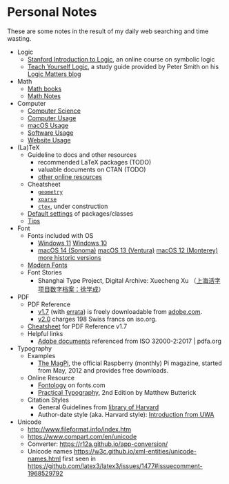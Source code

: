 # Personal Notes
These are some notes in the result of my daily web searching and time wasting.

* Logic
  * [Stanford Introduction to Logic](http://logic.stanford.edu/intrologic/homepage/index.html), an online course on symbolic logic
  * [Teach Yourself Logic](https://www.logicmatters.net/tyl/), a study guide provided by Peter Smith on his [Logic Matters blog](https://www.logicmatters.net/)
* Math
  * [Math books](sub/math-books.md)
  * [Math Notes](sub/math-notes.md)
* Computer
  * [Computer Science](sub/computer-science.md)
  * [Computer Usage](sub/computer-usage.md)
  * [macOS Usage](sub/macos-usage.md)
  * [Software Usage](sub/software-usage.md)
  * [Website Usage](sub/website-usage.md)
* (La)TeX
  * Guideline to docs and other resources
    * recommended LaTeX packages (TODO)
    * valuable documents on CTAN (TODO)
    * [other online resources](sub/online-resources.md)
  * Cheatsheet
    * [`geometry`](sub/latex-geometry.md)
    * [`xparse`](sub/latex-xparse.md)
    * [`ctex`](sub/latex-ctex.md), under construction
  * [Default settings](sub/latex-default.md) of packages/classes
  * [Tips](sub/latex-tips.md)
* Font
  * Fonts included with OS
    - [Windows 11](https://learn.microsoft.com/en-us/typography/fonts/windows_11_font_list)
      [Windows 10](https://learn.microsoft.com/en-us/typography/fonts/windows_10_font_list)
    - [macOS 14 (Sonoma)](https://support.apple.com/en-us/HT213773)
      [macOS 13 (Ventura)](https://support.apple.com/en-us/103197)
      [macOS 12 (Monterey)](https://support.apple.com/en-us/103203)
      [more historic versions](https://github.com/CTeX-org/ctex-kit/wiki/macOS%7COS-X%7CMac-OS-X-各版本预装字体列表)
  * [Modern Fonts](sub/fonts-modern.md)
  * Font Stories
    * Shanghai Type Project, Digital Archive: Xuecheng Xu （[上海活字项目数字档案：徐学成](https://shanghaitype.org/%E5%BE%90%E5%AD%A6%E6%88%90%E6%A1%A3%E6%A1%88/start)）
* PDF
  * PDF Reference
    * [v1.7](https://www.adobe.com/content/dam/acom/en/devnet/pdf/pdf_reference_archive/pdf_reference_1-7.pdf) (with [errata](https://www.adobe.com/content/dam/acom/en/devnet/pdf/pdf_reference_archive/pdf_17_errata.pdf)) is freely downloadable from [adobe.com](https://www.adobe.com/devnet/pdf/pdf_reference_archive.html).
    * [v2.0](https://www.iso.org/standard/63534.html) charges 198 Swiss francs on iso<span></span>.org.
  * [Cheatsheet](sub/pdf-ref-cheatsheet.md) for PDF Reference v1.7
  * Helpful links
    * [Adobe documents](https://reference.pdfa.org/iso/32000/) referenced from ISO 32000-2:2017 | pdfa.org
* Typography
  * Examples
    * [The MagPi](https://www.raspberrypi.org/magpi/), the official Raspberry (monthly) Pi magazine, started from May, 2012 and provides free downloads.
  * Online Resource
    * [Fontology](https://www.fonts.com/content/learning/fontology) on fonts.com
    * [Practical Typography](https://practicaltypography.com/), 2nd Edition by Matthew Butterick
  * Citation Styles
    * General Guidelines from [library of Harvard](https://guides.library.harvard.edu/cite/guides)
    * Author-date style (aka. Harvard style): [Introduction from UWA](https://guides.library.uwa.edu.au/harvard)
* Unicode
  * http://www.fileformat.info/index.htm
  * https://www.compart.com/en/unicode
  * Converter: https://r12a.github.io/app-conversion/
  * Unicode names https://w3c.github.io/xml-entities/unicode-names.html
    first seen in https://github.com/latex3/latex3/issues/1477#issuecomment-1968529792
